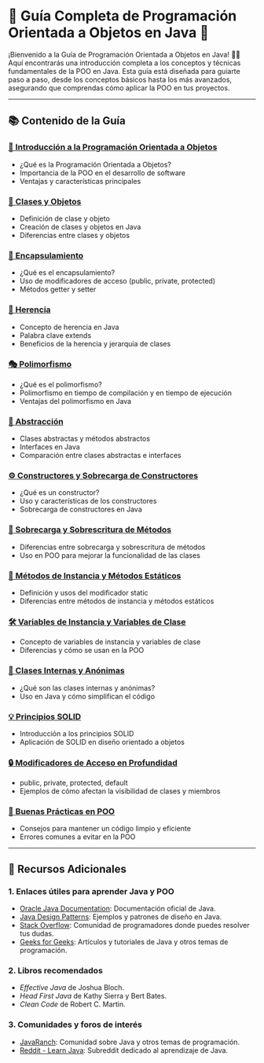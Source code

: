 # 🚀 Guía Completa de Programación Orientada a Objetos en Java 🚀

¡Bienvenido a la Guía de Programación Orientada a Objetos en Java! 🧑‍💻 Aquí encontrarás una introducción completa a los conceptos y técnicas fundamentales de la POO en Java. Esta guía está diseñada para guiarte paso a paso, desde los conceptos básicos hasta los más avanzados, asegurando que comprendas cómo aplicar la POO en tus proyectos.

---

## 📚 Contenido de la Guía

### [🏁 Introducción a la Programación Orientada a Objetos](Módulo-01-Introducción-POO)
- ¿Qué es la Programación Orientada a Objetos?
- Importancia de la POO en el desarrollo de software
- Ventajas y características principales

### [🧩 Clases y Objetos](Módulo-02-Clases-y-Objetos)
- Definición de clase y objeto
- Creación de clases y objetos en Java
- Diferencias entre clases y objetos

### [🔐 Encapsulamiento](Módulo-03-Encapsulamiento)
- ¿Qué es el encapsulamiento?
- Uso de modificadores de acceso (public, private, protected)
- Métodos getter y setter

### [🧬 Herencia](Módulo-04-Herencia)
- Concepto de herencia en Java
- Palabra clave extends
- Beneficios de la herencia y jerarquía de clases

### [🎭 Polimorfismo](Módulo-05-Polimorfismo)
- ¿Qué es el polimorfismo?
- Polimorfismo en tiempo de compilación y en tiempo de ejecución
- Ventajas del polimorfismo en Java

### [🎨 Abstracción](Módulo-06-Abstracción)
- Clases abstractas y métodos abstractos
- Interfaces en Java
- Comparación entre clases abstractas e interfaces

### [⚙️ Constructores y Sobrecarga de Constructores](Módulo-07-Constructores-y-Sobrecarga-de-Constructores)
- ¿Qué es un constructor?
- Uso y características de los constructores
- Sobrecarga de constructores en Java

### [🔄 Sobrecarga y Sobrescritura de Métodos](Módulo-08-Sobrecarga-y-Sobrescritura-de-Métodos)
- Diferencias entre sobrecarga y sobrescritura de métodos
- Uso en POO para mejorar la funcionalidad de las clases

### [📝 Métodos de Instancia y Métodos Estáticos](Módulo-09-Métodos-de-Instancia-y-Métodos-Estáticos)
- Definición y usos del modificador static
- Diferencias entre métodos de instancia y métodos estáticos

### [🛠️ Variables de Instancia y Variables de Clase](Módulo-10-Variables-de-Instancia-y-Variables-de-Clase)
- Concepto de variables de instancia y variables de clase
- Diferencias y cómo se usan en la POO

### [📐 Clases Internas y Anónimas](Módulo-11-Clases-Internas-y-Anónimas)
- ¿Qué son las clases internas y anónimas?
- Uso en Java y cómo simplifican el código

### [💡 Principios SOLID](Módulo-12-Principios-SOLID)
- Introducción a los principios SOLID
- Aplicación de SOLID en diseño orientado a objetos

### [🔒 Modificadores de Acceso en Profundidad](Módulo-13-Modificadores-de-Acceso)
- public, private, protected, default
- Ejemplos de cómo afectan la visibilidad de clases y miembros

### [📏 Buenas Prácticas en POO](Módulo-14-Buenas-Prácticas-en-POO)
- Consejos para mantener un código limpio y eficiente
- Errores comunes a evitar en la POO

---

## 📘 Recursos Adicionales

### 1. Enlaces útiles para aprender Java y POO
- [Oracle Java Documentation](https://docs.oracle.com/en/java/): Documentación oficial de Java.
- [Java Design Patterns](https://java-design-patterns.com/): Ejemplos y patrones de diseño en Java.
- [Stack Overflow](https://stackoverflow.com/): Comunidad de programadores donde puedes resolver tus dudas.
- [Geeks for Geeks](https://www.geeksforgeeks.org/): Artículos y tutoriales de Java y otros temas de programación.

### 2. Libros recomendados
- *Effective Java* de Joshua Bloch.
- *Head First Java* de Kathy Sierra y Bert Bates.
- *Clean Code* de Robert C. Martin.

### 3. Comunidades y foros de interés
- [JavaRanch](https://coderanch.com/): Comunidad sobre Java y otros temas de programación.
- [Reddit - Learn Java](https://www.reddit.com/r/learnjava/): Subreddit dedicado al aprendizaje de Java.
